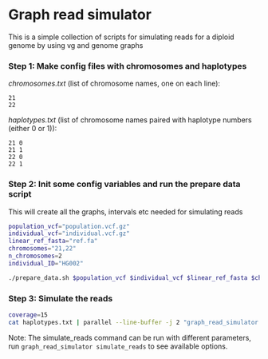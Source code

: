 
# Graph read simulator
This is a simple collection of scripts for simulating reads for a diploid genome by using vg and genome graphs


### Step 1: Make config files with chromosomes and haplotypes
*chromosomes.txt* (list of chromosome names, one on each line):
```
21
22
```

*haplotypes.txt* (list of chromosome names paired with haplotype numbers (either 0 or 1)):
```
21 0
21 1
22 0
22 1
```

### Step 2: Init some config variables and run the prepare data script
This will create all the graphs, intervals etc needed for simulating reads

```bash
population_vcf="population.vcf.gz"
individual_vcf="individual.vcf.gz"
linear_ref_fasta="ref.fa"
chromosomes="21,22"
n_chromosomes=2
individual_ID="HG002"

./prepare_data.sh $population_vcf $individual_vcf $linear_ref_fasta $chromosomes $n_chromosomes $individual_ID

```

### Step 3: Simulate the reads

```bash
coverage=15
cat haplotypes.txt | parallel --line-buffer -j 2 "graph_read_simulator simulate_reads {} $coverage" | graph_read_simulator assign_ids positions.tsv simulated_reads.fa
```

Note: The simulate_reads command can be run with different parameters, run `graph_read_simulator simulate_reads` to see available options.



